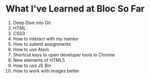 # What I've Learned at Bloc So Far

1. Deep Dive into Git
2. HTML
3. CSS3
4. How to interact with my mentor
5. How to submit assignments
6. How to use Atom
7. Shortcut keys to open developer tools in Chrome
8. New elements of HTML5
9. How to use JS Bin
10. How to work with images better
